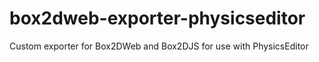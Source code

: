 # box2dweb-exporter-physicseditor
Custom exporter for Box2DWeb and Box2DJS for use with PhysicsEditor
